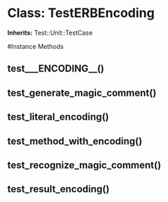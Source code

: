 # Class: TestERBEncoding
**Inherits:** Test::Unit::TestCase
    




#Instance Methods
## test___ENCODING__() [](#method-i-test___ENCODING__)

## test_generate_magic_comment() [](#method-i-test_generate_magic_comment)

## test_literal_encoding() [](#method-i-test_literal_encoding)

## test_method_with_encoding() [](#method-i-test_method_with_encoding)

## test_recognize_magic_comment() [](#method-i-test_recognize_magic_comment)

## test_result_encoding() [](#method-i-test_result_encoding)

